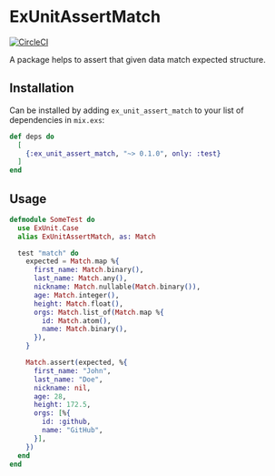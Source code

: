 # ExUnitAssertMatch

[![CircleCI](https://circleci.com/gh/Joe-noh/ex_unit_assert_match.svg?style=svg)](https://circleci.com/gh/Joe-noh/ex_unit_assert_match)

A package helps to assert that given data match expected structure.

## Installation

Can be installed by adding `ex_unit_assert_match` to your list of dependencies in `mix.exs`:

```elixir
def deps do
  [
    {:ex_unit_assert_match, "~> 0.1.0", only: :test}
  ]
end
```

## Usage

```elixir
defmodule SomeTest do
  use ExUnit.Case
  alias ExUnitAssertMatch, as: Match

  test "match" do
    expected = Match.map %{
      first_name: Match.binary(),
      last_name: Match.any(),
      nickname: Match.nullable(Match.binary()),
      age: Match.integer(),
      height: Match.float(),
      orgs: Match.list_of(Match.map %{
        id: Match.atom(),
        name: Match.binary(),
      }),
    }

    Match.assert(expected, %{
      first_name: "John",
      last_name: "Doe",
      nickname: nil,
      age: 28,
      height: 172.5,
      orgs: [%{
        id: :github,
        name: "GitHub",
      }],
    })
  end
end
```
